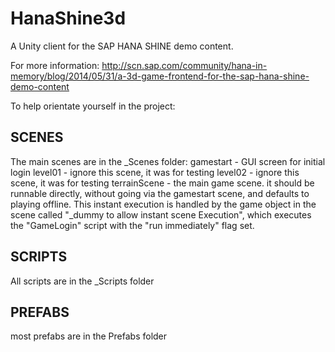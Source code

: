 HanaShine3d
===========

A Unity client for the SAP HANA SHINE demo content.

For more information:
http://scn.sap.com/community/hana-in-memory/blog/2014/05/31/a-3d-game-frontend-for-the-sap-hana-shine-demo-content

To help orientate yourself in the project:

SCENES
------
The main scenes are in the _Scenes folder:
  gamestart - GUI screen for initial login
  level01 - ignore this scene, it was for testing
  level02 - ignore this scene, it was for testing
  terrainScene - the main game scene. it should be runnable directly, without going via the gamestart scene, and defaults to playing offline. This instant execution is handled by the game object in the scene called "_dummy to allow instant scene Execution", which executes the "GameLogin" script with the "run immediately" flag set.

SCRIPTS
-------
All scripts are in the _Scripts folder

PREFABS
-------
most prefabs are in the Prefabs folder